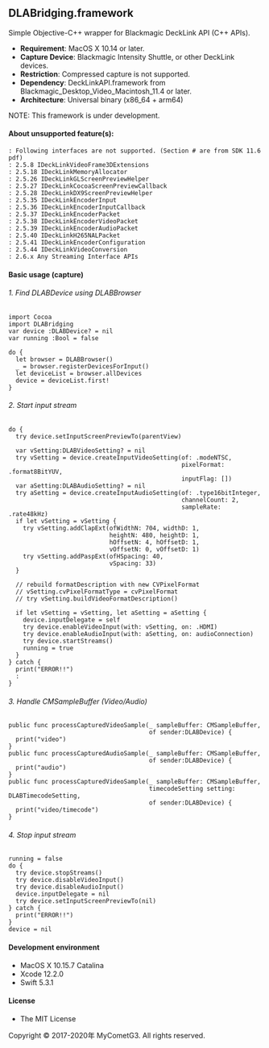 ## DLABridging.framework

Simple Objective-C++ wrapper for Blackmagic DeckLink API (C++ APIs).

- __Requirement__: MacOS X 10.14 or later.
- __Capture Device__: Blackmagic Intensity Shuttle, or other DeckLink devices.
- __Restriction__: Compressed capture is not supported.
- __Dependency__: DeckLinkAPI.framework from Blackmagic_Desktop_Video_Macintosh_11.4 or later.
- __Architecture__: Universal binary (x86_64 + arm64)

NOTE: This framework is under development.

#### About unsupported feature(s):

    : Following interfaces are not supported. (Section # are from SDK 11.6 pdf)
    : 2.5.8 IDeckLinkVideoFrame3DExtensions
    : 2.5.18 IDeckLinkMemoryAllocator
    : 2.5.26 IDeckLinkGLScreenPreviewHelper
    : 2.5.27 IDeckLinkCocoaScreenPreviewCallback
    : 2.5.28 IDeckLinkDX9ScreenPreviewHelper
    : 2.5.35 IDeckLinkEncoderInput
    : 2.5.36 IDeckLinkEncoderInputCallback
    : 2.5.37 IDeckLinkEncoderPacket
    : 2.5.38 IDeckLinkEncoderVideoPacket
    : 2.5.39 IDeckLinkEncoderAudioPacket
    : 2.5.40 IDeckLinkH265NALPacket
    : 2.5.41 IDeckLinkEncoderConfiguration
    : 2.5.44 IDeckLinkVideoConversion
    : 2.6.x Any Streaming Interface APIs

#### Basic usage (capture)

###### 1. Find DLABDevice using DLABBrowser
    import Cocoa
    import DLABridging
    var device :DLABDevice? = nil
    var running :Bool = false

    do {
      let browser = DLABBrowser()
      _ = browser.registerDevicesForInput()
      let deviceList = browser.allDevices
      device = deviceList.first!
    }

###### 2. Start input stream
    do {
      try device.setInputScreenPreviewTo(parentView)

      var vSetting:DLABVideoSetting? = nil
      try vSetting = device.createInputVideoSetting(of: .modeNTSC,
                                                    pixelFormat: .format8BitYUV,
                                                    inputFlag: [])
      var aSetting:DLABAudioSetting? = nil
      try aSetting = device.createInputAudioSetting(of: .type16bitInteger,
                                                    channelCount: 2,
                                                    sampleRate: .rate48kHz)
      if let vSetting = vSetting {
        try vSetting.addClapExt(ofWidthN: 704, widthD: 1,
                                heightN: 480, heightD: 1,
                                hOffsetN: 4, hOffsetD: 1,
                                vOffsetN: 0, vOffsetD: 1)
        try vSetting.addPaspExt(ofHSpacing: 40,
                                vSpacing: 33)
      }

      // rebuild formatDescription with new CVPixelFormat
      // vSetting.cvPixelFormatType = cvPixelFormat
      // try vSetting.buildVideoFormatDescription()

      if let vSetting = vSetting, let aSetting = aSetting {
        device.inputDelegate = self
        try device.enableVideoInput(with: vSetting, on: .HDMI)
        try device.enableAudioInput(with: aSetting, on: audioConnection)
        try device.startStreams()
        running = true
      }
    } catch {
      print("ERROR!!")
      :
    }


###### 3. Handle CMSampleBuffer (Video/Audio)
    public func processCapturedVideoSample(_ sampleBuffer: CMSampleBuffer,
                                           of sender:DLABDevice) {
      print("video")
    }
    public func processCapturedAudioSample(_ sampleBuffer: CMSampleBuffer,
                                           of sender:DLABDevice) {
      print("audio")
    }
    public func processCapturedVideoSample(_ sampleBuffer: CMSampleBuffer,
                                           timecodeSetting setting: DLABTimecodeSetting,
                                           of sender:DLABDevice) {
      print("video/timecode")
    }

###### 4. Stop input stream
    running = false
    do {
      try device.stopStreams()
      try device.disableVideoInput()
      try device.disableAudioInput()
      device.inputDelegate = nil
      try device.setInputScreenPreviewTo(nil)
    } catch {
      print("ERROR!!")
    }
    device = nil

#### Development environment
- MacOS X 10.15.7 Catalina
- Xcode 12.2.0
- Swift 5.3.1

#### License
- The MIT License

Copyright © 2017-2020年 MyCometG3. All rights reserved.
